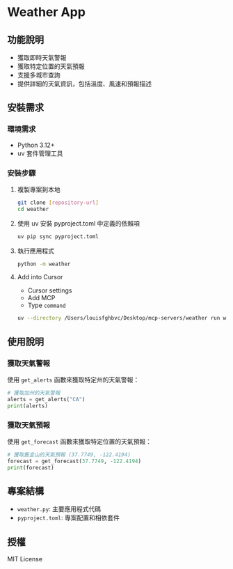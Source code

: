 # Weather App

## 功能說明
- 獲取即時天氣警報
- 獲取特定位置的天氣預報
- 支援多城市查詢
- 提供詳細的天氣資訊，包括溫度、風速和預報描述

## 安裝需求
### 環境需求
- Python 3.12+
- uv 套件管理工具

### 安裝步驟
1. 複製專案到本地
   ```bash
   git clone [repository-url]
   cd weather
   ```

2. 使用 uv 安裝 pyproject.toml 中定義的依賴項
   ```bash
   uv pip sync pyproject.toml
   ```

3. 執行應用程式
   ```bash
   python -m weather
   ```

4. Add into Cursor
   - Cursor settings
   - Add MCP
   - Type `command`
   ```bash
   uv --directory /Users/louisfghbvc/Desktop/mcp-servers/weather run weather.py
   ```

## 使用說明
### 獲取天氣警報
使用 `get_alerts` 函數來獲取特定州的天氣警報：
```python
# 獲取加州的天氣警報
alerts = get_alerts("CA")
print(alerts)
```

### 獲取天氣預報
使用 `get_forecast` 函數來獲取特定位置的天氣預報：
```python
# 獲取舊金山的天氣預報 (37.7749, -122.4194)
forecast = get_forecast(37.7749, -122.4194)
print(forecast)
```

## 專案結構
- `weather.py`: 主要應用程式代碼
- `pyproject.toml`: 專案配置和相依套件

## 授權
MIT License
